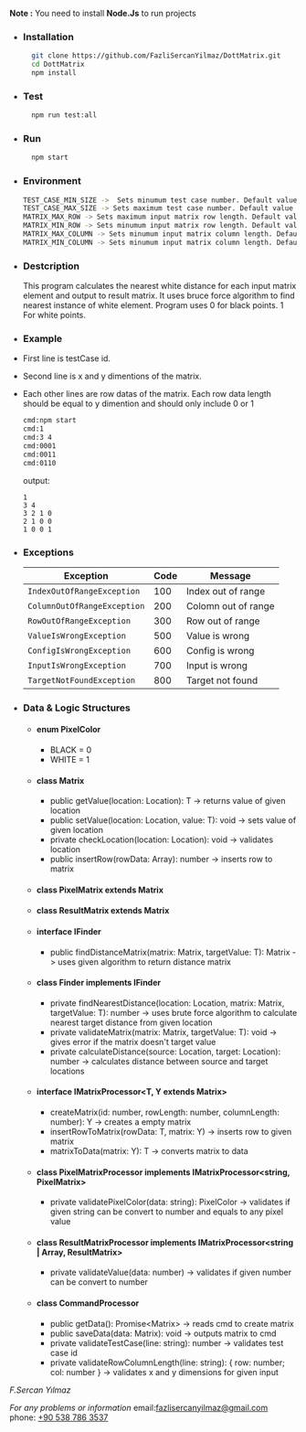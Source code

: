 **Note :** You need to install **Node.Js** to run projects

- ### Installation

  ```bash
    git clone https://github.com/FazliSercanYilmaz/DottMatrix.git
    cd DottMatrix
    npm install
  ```

- ### Test
  ```bash
    npm run test:all
  ```
- ### Run
  ```bash
    npm start
  ```
- ### Environment
  ```bash
  TEST_CASE_MIN_SIZE ->  Sets minumum test case number. Default value is 1. Should be positive integer
  TEST_CASE_MAX_SIZE -> Sets maximum test case number. Default value is 1000. Should be positive integer
  MATRIX_MAX_ROW -> Sets maximum input matrix row length. Default value is 1000. Should be positive integer
  MATRIX_MIN_ROW -> Sets minumum input matrix row length. Default value is 1. Should be positive integer
  MATRIX_MAX_COLUMN -> Sets minumum input matrix column length. Default value is 1000. Should be positive integer
  MATRIX_MIN_COLUMN -> Sets minumum input matrix column length. Default value is 1. Should be positive integer
  ```
- ### Destcription
  This program calculates the nearest white distance for each input matrix element and output to result matrix. It uses bruce force algorithm to find nearest instance of white element. Program uses 0 for black points. 1 For white points.
- ### Example
- First line is testCase id.
- Second line is x and y dimentions of the matrix.
- Each other lines are row datas of the matrix. Each row data length should be equal to y dimention and should only include 0 or 1
  ```bash
  cmd:npm start
  cmd:1
  cmd:3 4
  cmd:0001
  cmd:0011
  cmd:0110
  ```
  output:
  ```console
  1
  3 4
  3 2 1 0
  2 1 0 0
  1 0 0 1
  ```
- ### Exceptions

  | Exception                   | Code | Message             |
  | --------------------------- | ---- | ------------------- |
  | `IndexOutOfRangeException`  | 100  | Index out of range  |
  | `ColumnOutOfRangeException` | 200  | Colomn out of range |
  | `RowOutOfRangeException`    | 300  | Row out of range    |
  | `ValueIsWrongException`     | 500  | Value is wrong      |
  | `ConfigIsWrongException`    | 600  | Config is wrong     |
  | `InputIsWrongException`     | 700  | Input is wrong      |
  | `TargetNotFoundException`   | 800  | Target not found    |

- ### Data & Logic Structures
  - #### enum PixelColor
    - BLACK = 0
    - WHITE = 1
  - #### class Matrix<T>
    - public getValue(location: Location): T -> returns value of given location
    - public setValue(location: Location, value: T): void -> sets value of given location
    - private checkLocation(location: Location): void -> validates location
    - public insertRow(rowData: Array<T>): number -> inserts row to matrix
  - #### class PixelMatrix extends Matrix<PixelColor>
  - #### class ResultMatrix extends Matrix<number>
  - #### interface IFinder<T>
    - public findDistanceMatrix(matrix: Matrix<T>, targetValue: T): Matrix<number> -> uses given algorithm to return distance matrix
  - #### class Finder<T> implements IFinder<T>
    - private findNearestDistance(location: Location, matrix: Matrix<T>, targetValue: T): number -> uses brute force algorithm to calculate nearest target distance from given location
    - private validateMatrix(matrix: Matrix<T>, targetValue: T): void -> gives error if the matrix doesn't target value
    - private calculateDistance(source: Location, target: Location): number -> calculates distance between source and target locations
  - #### interface IMatrixProcessor<T, Y extends Matrix<any>>
    - createMatrix(id: number, rowLength: number, columnLength: number): Y -> creates a empty matrix
    - insertRowToMatrix(rowData: T, matrix: Y) -> inserts row to given matrix
    - matrixToData(matrix: Y): T -> converts matrix to data
  - #### class PixelMatrixProcessor implements IMatrixProcessor<string, PixelMatrix>
    - private validatePixelColor(data: string): PixelColor -> validates if given string can be convert to number and equals to any pixel value
  - #### class ResultMatrixProcessor implements IMatrixProcessor<string | Array<number>, ResultMatrix>
    - private validateValue(data: number) -> validates if given number can be convert to number
  - #### class CommandProcessor
    - public getData(): Promise<Matrix<any>> -> reads cmd to create matrix
    - public saveData(data: Matrix<any>): void -> outputs matrix to cmd
    - private validateTestCase(line: string): number -> validates test case id
    - private validateRowColumnLength(line: string): { row: number; col: number } -> validates x and y dimensions for given input

_F.Sercan Yılmaz_

_For any problems or information_
email:[fazlisercanyilmaz@gmail.com](mailto:fazlisercanyilmaz@gmail.com?subject=Dott%20Case%20Information%20Request)  
phone: [+90 538 786 3537](tel:+905387863537)
